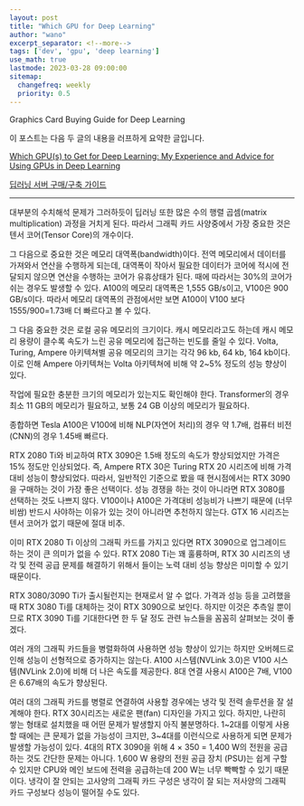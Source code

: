 ```yaml
---
layout: post
title: "Which GPU for Deep Learning"
author: "wano"
excerpt_separator: <!--more-->
tags: ['dev', 'gpu', 'deep learning']
use_math: true
lastmode: 2023-03-28 09:00:00
sitemap:
  changefreq: weekly
  priority: 0.5
---
```


Graphics Card Buying Guide for Deep Learning<!--more-->

이 포스트는 다음 두 글의 내용을 러프하게 요약한 글입니다.

[Which GPU(s) to Get for Deep Learning: My Experience and Advice for Using GPUs in Deep Learning](https://timdettmers.com/2023/01/30/which-gpu-for-deep-learning)

[딥러닝 서버 구매/구축 가이드](https://www.2cpu.co.kr/deep/982?&sst=wr_good&sod=desc&sop=and&page=1)

---

대부분의 수치해석 문제가 그러하듯이 딥러닝 또한 많은 수의 행렬 곱셈(matrix multiplication) 과정을 거치게 된다. 따라서 그래픽 카드 사양중에서 가장 중요한 것은 텐서 코어(Tensor Core)의 개수이다.

그 다음으로 중요한 것은 메모리 대역폭(bandwidth)이다. 전역 메모리에서 데이터를 가져와서 연산을 수행하게 되는데, 대역폭이 작아서 필요한 데이터가 코어에 적시에 전달되지 않으면 연산을 수행하는 코어가 유휴상태가 된다. 때에 따라서는 30%의 코어가 쉬는 경우도 발생할 수 있다. A100의 메모리 대역폭은 1,555 GB/s이고, V100은 900 GB/s이다. 따라서 메모리 대역폭의 관점에서만 보면 A100이 V100 보다 1555/900=1.73배 더 빠르다고 볼 수 있다.

그 다음 중요한 것은 로컬 공유 메모리의 크기이다. 캐시 메모리라고도 하는데 캐시 메모리 용량이 클수록 속도가 느린 공유 메모리에 접근하는 빈도를 줄일 수 있다. Volta, Turing, Ampere 아키텍쳐별 공유 메모리의 크기는 각각 96 kb, 64 kb, 164 kb이다. 이로 인해 Ampere 아키텍쳐는 Volta 아키텍쳐에 비해 약 2~5% 정도의 성능 향상이 있다.

작업에 필요한 충분한 크기의 메모리가 있는지도 확인해야 한다. Transformer의 경우 최소 11 GB의 메모리가 필요하고, 보통 24 GB 이상의 메모리가 필요하다.

종합하면 Tesla A100은 V100에 비해 NLP(자연어 처리)의 경우 약 1.7배, 컴퓨터 비전(CNN)의 경우 1.45배 빠르다.

RTX 2080 Ti와 비교하여 RTX 3090은 1.5배 정도의 속도가 향상되었지만 가격은 15% 정도만 인상되었다. 즉, Ampere RTX 30은 Turing RTX 20 시리즈에 비해 가격대비 성능이 향상되었다. 따라서, 일반적인 기준으로 봤을 때 현시점에서는 RTX 3090을 구매하는 것이 가장 좋은 선택이다. 성능 경쟁을 하는 것이 아니라면 RTX 3080를 선택하는 것도 나쁘지 않다. V100이나 A100은 가격대비 성능비가 나쁘기 때문에 (너무 비쌈) 반드시 사야하는 이유가 있는 것이 아니라면 추천하지 않는다. GTX 16 시리즈는 텐서 코어가 없기 때문에 절대 비추.

이미 RTX 2080 Ti 이상의 그래픽 카드를 가지고 있다면 RTX 3090으로 업그레이드 하는 것이 큰 의미가 없을 수 있다. RTX 2080 Ti는 꽤 훌륭하며, RTX 30 시리즈의 냉각 및 전력 공급 문제를 해결하기 위해서 들이는 노력 대비 성능 향상은 미미할 수 있기 때문이다.

RTX 3080/3090 Ti가 출시될런지는 현재로서 알 수 없다. 가격과 성능 등을 고려했을 때 RTX 3080 Ti를 대체하는 것이 RTX 3090으로 보인다. 하지만 이것은 추측일 뿐이므로 RTX 3090 Ti를 기대한다면 한 두 달 정도 관련 뉴스들을 꼼꼼히 살펴보는 것이 좋겠다.

여러 개의 그래픽 카드들을 병렬화하여 사용하면 성능 향상이 있기는 하지만 오버헤드로 인해 성능이 선형적으로 증가하지는 않는다. A100 시스템(NVLink 3.0)은 V100 시스템(NVLink 2.0)에 비해 더 나은 속도를 제공한다. 8대 연결 사용시 A100은 7배, V100은 6.67배의 속도가 향상된다.

여러 대의 그래픽 카드를 병렬로 연결하여 사용할 경우에는 냉각 및 전력 솔루션을 잘 설계해야 한다. RTX 30시리즈는 새로운 팬(fan) 디자인을 가지고 있다. 하지만, 나란히 쌓는 형태로 설치했을 때 어떤 문제가 발생할지 아직 불분명하다. 1~2대를 이렇게 사용할 때에는 큰 문제가 없을 가능성이 크지만, 3~4대를 이런식으로 사용하게 되면 문제가 발생할 가능성이 있다. 4대의 RTX 3090을 위해 4 × 350 = 1,400 W의 전원을 공급하는 것도 간단한 문제는 아니다. 1,600 W 용량의 전원 공급 장치 (PSU)는 쉽게 구할 수 있지만 CPU와 메인 보드에 전력을 공급하는데 200 W는 너무 빡빡할 수 있기 때문이다. 냉각이 잘 안되는 고사양의 그래픽 카드 구성은 냉각이 잘 되는 저사양의 그래픽 카드 구성보다 성능이 떨어질 수도 있다.

